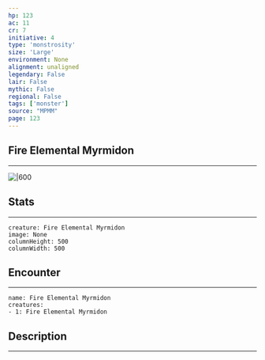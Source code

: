 ```yaml
---
hp: 123
ac: 11
cr: 7
initiative: 4
type: 'monstrosity'    
size: 'Large'
environment: None
alignment: unaligned
legendary: False
lair: False
mythic: False
regional: False
tags: ['monster']
source: "MPMM"
page: 123
---
```


## Fire Elemental Myrmidon
---

![|600](D:/Program%20Files/5e.tools/img/bestiary/MPMM/Fire%20Elemental%20Myrmidon.webp)

## Stats
---

```statblock
creature: Fire Elemental Myrmidon
image: None
columnHeight: 500
columnWidth: 500
```

## Encounter
---

```encounter-table
name: Fire Elemental Myrmidon
creatures:
- 1: Fire Elemental Myrmidon
```

## Description
---




